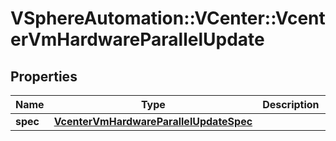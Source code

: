 # VSphereAutomation::VCenter::VcenterVmHardwareParallelUpdate

## Properties
Name | Type | Description | Notes
------------ | ------------- | ------------- | -------------
**spec** | [**VcenterVmHardwareParallelUpdateSpec**](VcenterVmHardwareParallelUpdateSpec.md) |  | [optional] 


